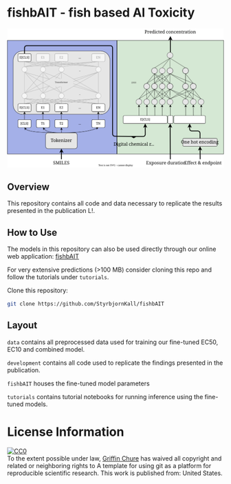 # fishbAIT - fish based AI Toxicity
![fishbAITe model architecture](final_model.svg)
## Overview
This repository contains all code and data necessary to replicate the results presented in the publication L!.

## How to Use
The models in this repository can also be used directly through our online web application:
[fishbAIT](https://fishbait.streamlit.app/)

For very extensive predictions (>100 MB) consider cloning this repo and follow the tutorials under `tutorials`.

Clone this repository:
```bash 
git clone https://github.com/StyrbjornKall/fishbAIT
```

## Layout
`data` contains all preprocessed data used for training our fine-tuned EC50, EC10 and combined model.

`development` contains all code used to replicate the findings presented in the publication.

`fishbAIT` houses the fine-tuned model parameters

`tutorials` contains tutorial notebooks for running inference using the fine-tuned models.

# License Information

<p xmlns:dct="http://purl.org/dc/terms/" xmlns:vcard="http://www.w3.org/2001/vcard-rdf/3.0#">
  <a rel="license"
     href="http://creativecommons.org/publicdomain/zero/1.0/">
    <img src="http://i.creativecommons.org/p/zero/1.0/88x31.png" style="border-style: none;" alt="CC0" />
  </a>
  <br />
  To the extent possible under law,
  <a rel="dct:publisher"
     href="github.com/gchure/reproducible_research">
    <span property="dct:title">Griffin Chure</span></a>
  has waived all copyright and related or neighboring rights to
  <span property="dct:title">A template for using git as a platform for reproducible scientific research</span>.
This work is published from:
<span property="vcard:Country" datatype="dct:ISO3166"
      content="US" about="github.com/gchure/reproducible_research">
  United States</span>.
</p>